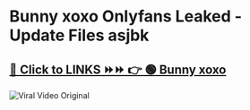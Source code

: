 
 # Bunny xoxo Onlyfans Leaked - Update Files asjbk

## <h2><a href="https://clipsfans.com/Bunny_xoxo&ref=git">🔗 Click to LINKS ⏩⏩ 👉 🟢 Bunny xoxo </a></h2>

<a href="https://clipsfans.com/Bunny_xoxo&ref=git" rel="nofollow" data-target="animated-image.originalLink"><img src="https://i.ibb.co.com/xMMVF88/686577567.gif" alt="Viral Video Original" style="max-width: 100%; display: inline-block;" data-target="animated-image.originalImage"></a>

